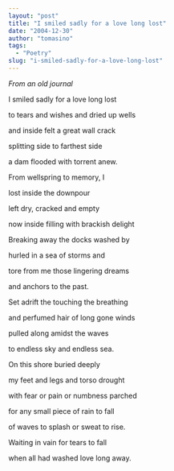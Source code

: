 ```yaml
---
layout: "post"
title: "I smiled sadly for a love long lost"
date: "2004-12-30"
author: "tomasino"
tags:
  - "Poetry"
slug: "i-smiled-sadly-for-a-love-long-lost"
---
```


<span style="font-style: italic;">From an old journal</span>

I smiled sadly for a love long lost

to tears and wishes and dried up wells

and inside felt a great wall crack

splitting side to farthest side

a dam flooded with torrent anew.

From wellspring to memory, I

lost inside the downpour

left dry, cracked and empty

now inside filling with brackish delight



Breaking away the docks washed by

hurled in a sea of storms and

tore from me those lingering dreams

and anchors to the past.

Set adrift the touching the breathing

and perfumed hair of long gone winds

pulled along amidst the waves

to endless sky and endless sea.

On this shore buried deeply

my feet and legs and torso drought

with fear or pain or numbness parched

for any small piece of rain to fall

of waves to splash or sweat to rise.

Waiting in vain for tears to fall

when all had washed love long away.
